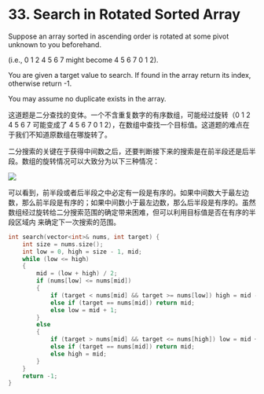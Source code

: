 # 33. Search in Rotated Sorted Array
Suppose an array sorted in ascending order is rotated at some pivot unknown to you beforehand.

(i.e., 0 1 2 4 5 6 7 might become 4 5 6 7 0 1 2).

You are given a target value to search. If found in the array return its index, otherwise return -1.

You may assume no duplicate exists in the array.

这道题是二分查找的变体。一个不含重复数字的有序数组，可能经过旋转（0 1 2 4 5 6 7 可能变成了 4 5 6 7 0 1 2），在数组中查找一个目标值。这道题的难点在于我们不知道原数组在哪旋转了。

二分搜索的关键在于获得中间数之后，还要判断接下来的搜索是在前半段还是后半段。数组的旋转情况可以大致分为以下三种情况：

![](http://upload-images.jianshu.io/upload_images/1727123-519046562c1b6152.png?imageMogr2/auto-orient/strip%7CimageView2/2/w/1240)

可以看到，前半段或者后半段之中必定有一段是有序的。如果中间数大于最左边数，那么前半段是有序的；如果中间数小于最左边数，那么后半段是有序的。虽然数组经过旋转给二分搜索范围的确定带来困难，但可以利用目标值是否在有序的半段区域内 来确定下一次搜索的范围。

```cpp
int search(vector<int>& nums, int target) {
    int size = nums.size();
    int low = 0, high = size - 1, mid;
    while (low <= high)
    {
        mid = (low + high) / 2;
        if (nums[low] <= nums[mid])
        {
            if (target < nums[mid] && target >= nums[low]) high = mid - 1;
            else if (target == nums[mid]) return mid;
            else low = mid + 1;
        }
        else
        {
            if (target > nums[mid] && target <= nums[high]) low = mid + 1;
            else if (target == nums[mid]) return mid;
            else high = mid;
        }
    }
    return -1;
}
```
